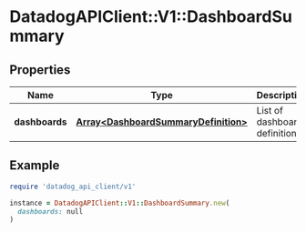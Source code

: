 # DatadogAPIClient::V1::DashboardSummary

## Properties

| Name | Type | Description | Notes |
| ---- | ---- | ----------- | ----- |
| **dashboards** | [**Array&lt;DashboardSummaryDefinition&gt;**](DashboardSummaryDefinition.md) | List of dashboard definitions. | [optional] |

## Example

```ruby
require 'datadog_api_client/v1'

instance = DatadogAPIClient::V1::DashboardSummary.new(
  dashboards: null
)
```

